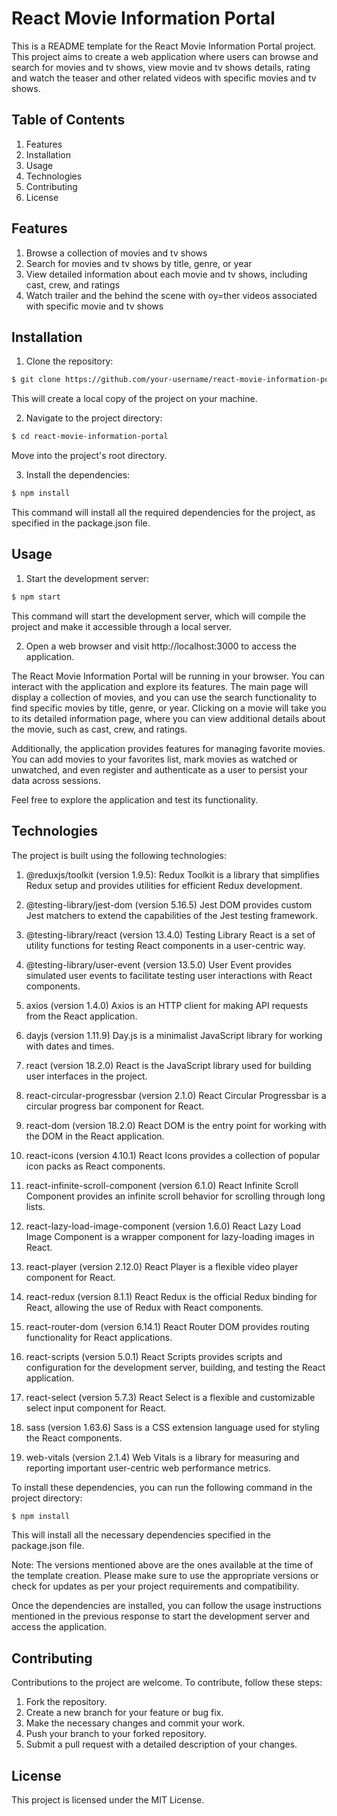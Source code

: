 # React Movie Information Portal


This is a README template for the React Movie Information Portal project. This project aims to create a web application where users can browse and search for movies and tv shows, view movie and tv shows details, rating and watch the teaser and other related videos with specific movies and tv shows.

## Table of Contents


1. Features
2. Installation
3. Usage
4. Technologies
5. Contributing
6. License

## Features


1. Browse a collection of movies and tv shows
2. Search for movies and tv shows by title, genre, or year
3. View detailed information about each movie and tv shows, including cast, crew, and ratings
4. Watch trailer and the behind the scene with oy=ther videos associated with specific movie and tv shows



## Installation


1. Clone the repository:

```bash 
$ git clone https://github.com/your-username/react-movie-information-portal.git 
```

This will create a local copy of the project on your machine.


2. Navigate to the project directory:

```bash
$ cd react-movie-information-portal 
```
Move into the project's root directory.


3. Install the dependencies:

```bash  
$ npm install 
``` 
This command will install all the required dependencies for the project, as specified in the package.json file.



## Usage

1. Start the development server:

```bash
$ npm start
```
This command will start the development server, which will compile the project and make it accessible through a local server.

2. Open a web browser and visit http://localhost:3000 to access the application.

The React Movie Information Portal will be running in your browser. You can interact with the application and explore its features. The main page will display a collection of movies, and you can use the search functionality to find specific movies by title, genre, or year. Clicking on a movie will take you to its detailed information page, where you can view additional details about the movie, such as cast, crew, and ratings.

Additionally, the application provides features for managing favorite movies. You can add movies to your favorites list, mark movies as watched or unwatched, and even register and authenticate as a user to persist your data across sessions.

Feel free to explore the application and test its functionality.


## Technologies

The project is built using the following technologies:

1. @reduxjs/toolkit (version 1.9.5):
Redux Toolkit is a library that simplifies Redux setup and provides utilities for efficient Redux development.

2. @testing-library/jest-dom (version 5.16.5)
Jest DOM provides custom Jest matchers to extend the capabilities of the Jest testing framework.

3. @testing-library/react (version 13.4.0)
Testing Library React is a set of utility functions for testing React components in a user-centric way.

4. @testing-library/user-event (version 13.5.0)
User Event provides simulated user events to facilitate testing user interactions with React components.

5. axios (version 1.4.0)
Axios is an HTTP client for making API requests from the React application.

6. dayjs (version 1.11.9)
Day.js is a minimalist JavaScript library for working with dates and times.

7. react (version 18.2.0)
React is the JavaScript library used for building user interfaces in the project.

8. react-circular-progressbar (version 2.1.0)
React Circular Progressbar is a circular progress bar component for React.

9. react-dom (version 18.2.0)
React DOM is the entry point for working with the DOM in the React application.

10. react-icons (version 4.10.1)
React Icons provides a collection of popular icon packs as React components.

11. react-infinite-scroll-component (version 6.1.0)
React Infinite Scroll Component provides an infinite scroll behavior for scrolling through long lists.

12. react-lazy-load-image-component (version 1.6.0)
React Lazy Load Image Component is a wrapper component for lazy-loading images in React.

13. react-player (version 2.12.0)
React Player is a flexible video player component for React.

14. react-redux (version 8.1.1)
React Redux is the official Redux binding for React, allowing the use of Redux with React components.

15. react-router-dom (version 6.14.1)
React Router DOM provides routing functionality for React applications.

16. react-scripts (version 5.0.1)
React Scripts provides scripts and configuration for the development server, building, and testing the React application.

17. react-select (version 5.7.3)
React Select is a flexible and customizable select input component for React.

18. sass (version 1.63.6)
Sass is a CSS extension language used for styling the React components.

19. web-vitals (version 2.1.4)
Web Vitals is a library for measuring and reporting important user-centric web performance metrics.

To install these dependencies, you can run the following command in the project directory:


```bash
$ npm install
```
This will install all the necessary dependencies specified in the package.json file.

Note: The versions mentioned above are the ones available at the time of the template creation. Please make sure to use the appropriate versions or check for updates as per your project requirements and compatibility.

Once the dependencies are installed, you can follow the usage instructions mentioned in the previous response to start the development server and access the application.

## Contributing
Contributions to the project are welcome. To contribute, follow these steps:

1. Fork the repository.
2. Create a new branch for your feature or bug fix.
3. Make the necessary changes and commit your work.
4. Push your branch to your forked repository.
5. Submit a pull request with a detailed description of your changes.

## License
This project is licensed under the MIT License.





